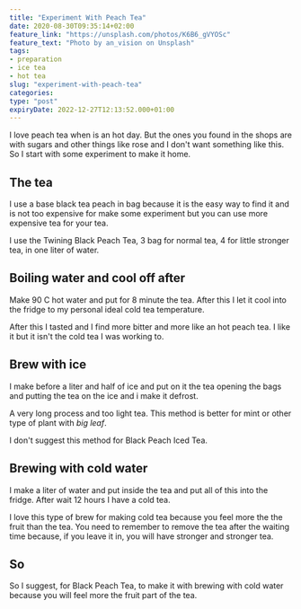 ```yaml
---
title: "Experiment With Peach Tea"
date: 2020-08-30T09:35:14+02:00
feature_link: "https://unsplash.com/photos/K6B6_gVYOSc"
feature_text: "Photo by an_vision on Unsplash"
tags:
- preparation
- ice tea
- hot tea
slug: "experiment-with-peach-tea"
categories:
type: "post"
expiryDate: 2022-12-27T12:13:52.000+01:00
---
```


I love peach tea when is an hot day. But the ones you found in the shops are with sugars and other things like rose and I don't want something like this. So I start with some experiment to make it home.

## The tea

I use a base black tea peach in bag because it is the easy way to find it and is not too expensive for make some experiment but you can use more expensive tea for your tea.

I use the Twining Black Peach Tea, 3 bag for normal tea, 4 for little stronger tea, in one liter of water.

## Boiling water and cool off after

Make 90 C hot water and put for 8 minute the tea. After this I let it cool into the fridge to my personal ideal cold tea temperature.

After this I tasted and I find more bitter and more like an hot peach tea.
I like it but it isn't the cold tea I was working to.

## Brew with ice

I make before a liter and half of ice and put on it the tea opening the bags and putting the tea on the ice and i make it defrost.

A very long process and too light tea. This method is better for mint or other type of plant with _big leaf_.

I don't suggest this method for Black Peach Iced Tea.

## Brewing with cold water

I make a liter of water and put inside the tea and put all of this into the fridge. After wait 12 hours I have a cold tea.

I love this type of brew for making cold tea because you feel more the the fruit than the tea.
You need to remember to remove the tea after the waiting time because, if you leave it in, you will have stronger and stronger tea.

## So

So I suggest, for Black Peach Tea, to make it with brewing with cold water because you will feel more the fruit part of the tea.
